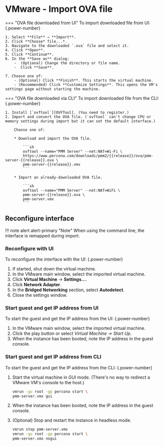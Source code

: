 # VMware - Import OVA file

=== "OVA file downloaded from UI"
    To import downloaded file from UI:
    {.power-number}

    1. Select **File** → **Import**.
    2. Click **Choose* file...*.
    3. Navigate to the downloaded `.ova` file and select it.
    4. Click **Open**.
    5. Click **Continue**.
    6. In the **Save as** dialog:
        -  (Optional) Change the directory or file name.
        -  Click **Save**.

    7. Choose one of:
        - (Optional) Click **Finish**. This starts the virtual machine.
        - (Recommended) Click **Customize Settings**. This opens the VM's settings page without starting the machine.

=== "OVA file downloaded via CLI"
    To import downloaded file from the CLI:
    {.power-number}

    1. Install [`ovftool`][OVFTool]. (You need to register.)
    2. Import and convert the OVA file. (`ovftool` can't change CPU or memory settings during import but it can set the default interface.)

        Choose one of:

        * Download and import the OVA file.

            ```sh
            ovftool --name="PMM Server" --net:NAT=Wi-Fi \
            https://www.percona.com/downloads/pmm2/{{release}}/ova/pmm-server-{{release}}.ova \
            pmm-server-{{release}}.vmx
            ```

        * Import an already-downloaded OVA file.

            ```sh
            ovftool --name="PMM Server" --net:NAT=WiFi \
            pmm-server-{{release}}.ova \
            pmm-server.vmx
            ```

## Reconfigure interface

!!! note alert alert-primary "Note"
    When using the command line, the interface is remapped during import.

### Reconfigure with UI

To reconfigure the interface with the UI:
{.power-number}


1. If started, shut down the virtual machine.
2. In the VMware main window, select the imported virtual machine.
3. Click **Virtual Machine** → **Settings...**.
4. Click **Network Adapter**.
5. In the **Bridged Networking** section, select **Autodetect**.
6. Close the settings window.

### Start guest and get IP address from UI

To start the guest and get the IP address from the UI:
{.power-number}


1. In the VMware main window, select the imported virtual machine.
2. Click the play button <i class="uil uil-caret-right"></i> or select *Virtual Machine* → *Start Up*.
3. When the instance has been booted, note the IP address in the guest console.

### Start guest and get IP address from CLI

To start the guest and get the IP address from the CLI:
{.power-number}

1. Start the virtual machine in GUI mode. (There's no way to redirect a VMware VM's console to the host.)

    ```sh
    vmrun -gu root -gp percona start \
    pmm-server.vmx gui
    ```

2. When the instance has been booted, note the IP address in the guest console.

3. (Optional) Stop and restart the instance in headless mode.

    ```sh
    vmrun stop pmm-server.vmx
    vmrun -gu root -gp percona start \
    pmm-server.vmx nogui
    ```

[OVA]: https://www.percona.com/downloads/pmm2/{{release}}/ova
[OVF]: https://wikipedia.org/wiki/Open_Virtualization_Format
[VirtualBox]: https://www.virtualbox.org/
[VMware]: https://www.vmware.com/products/workstation-player/
[OVFTool]: https://code.vmware.com/tool/ovf